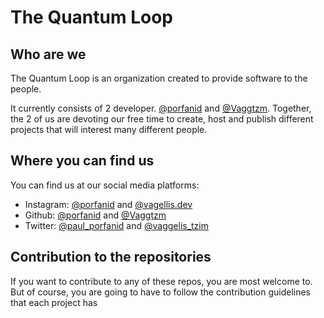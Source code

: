 # The Quantum Loop

## Who are we
The Quantum Loop is an organization created to provide software to the people.

It currently consists of 2 developer. [@porfanid](https://github.com/porfanid) and [@Vaggtzm](https://github.com/Vaggtzm).
Together, the 2 of us are devoting our free time to create, host and publish different projects that will interest many different people.

## Where you can find us

You can find us at our social media platforms:

 - Instagram: [@porfanid](https://instagram.com/porfanid) and [@vagellis.dev](https://instagram.com/vagellis.dev)
 - Github: [@porfanid](https://github.com/porfanid) and [@Vaggtzm](https://github.com/Vaggtzm)
 - Twitter: [@paul_porfanid](https://twitter.com/paul_porfanid) and [@vaggelis_tzim](https://twitter.com/vaggelis_tzim)

## Contribution to the repositories
If you want to contribute to any of these repos, you are most welcome to. But of course, you are going to have to follow the contribution guidelines that each project has


<!--
In our repositories you can find many projects that we have created.
-->
<!--

**Here are some ideas to get you started:**

🙋‍♀️ A short introduction - what is your organization all about?
🌈 Contribution guidelines - how can the community get involved?
👩‍💻 Useful resources - where can the community find your docs? Is there anything else the community should know?
🍿 Fun facts - what does your team eat for breakfast?
🧙 Remember, you can do mighty things with the power of [Markdown](https://docs.github.com/github/writing-on-github/getting-started-with-writing-and-formatting-on-github/basic-writing-and-formatting-syntax)
-->
